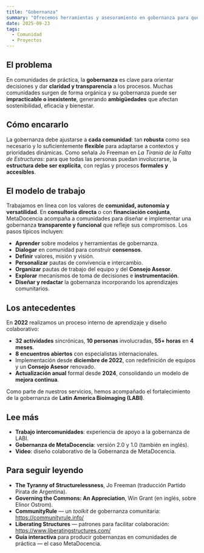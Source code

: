 ```yaml
---
title: "Gobernanza"
summary: "Ofrecemos herramientas y asesoramiento en gobernanza para que personas y organizaciones logren mayor impacto y eficiencia."
date: 2025-09-23
tags:
  - Comunidad
  - Proyectos
---
```


## El problema
En comunidades de práctica, la **gobernanza** es clave para orientar decisiones y dar **claridad y transparencia** a los procesos. Muchas comunidades surgen de forma orgánica y su gobernanza puede ser **impracticable o inexistente**, generando **ambigüedades** que afectan sostenibilidad, eficacia y bienestar.

## Cómo encararlo
La gobernanza debe ajustarse a **cada comunidad**: tan **robusta** como sea necesario y lo suficientemente **flexible** para adaptarse a contextos y prioridades dinámicas. Como señala Jo Freeman en *La Tiranía de la Falta de Estructuras*: para que todas las personas puedan involucrarse, la **estructura debe ser explícita**, con reglas y procesos **formales y accesibles**.

## El modelo de trabajo
Trabajamos en línea con los valores de **comunidad, autonomía y versatilidad**. En **consultoría directa** o con **financiación conjunta**, MetaDocencia acompaña a comunidades para diseñar e implementar una gobernanza **transparente y funcional** que refleje sus compromisos. Los pasos típicos incluyen:

- **Aprender** sobre modelos y herramientas de gobernanza.  
- **Dialogar** en comunidad para construir **consensos**.  
- **Definir** valores, misión y visión.  
- **Personalizar** pautas de convivencia e intercambio.  
- **Organizar** pautas de trabajo del equipo y del **Consejo Asesor**.  
- **Explorar** mecanismos de toma de decisiones e **instrumentación**.  
- **Diseñar y redactar** la gobernanza incorporando los aprendizajes comunitarios.

## Los antecedentes
En **2022** realizamos un proceso interno de aprendizaje y diseño colaborativo:  
- **32 actividades** sincrónicas, **10 personas** involucradas, **55+ horas** en **4 meses**.  
- **8 encuentros abiertos** con especialistas internacionales.  
- Implementación desde **diciembre de 2022**, con redefinición de equipos y un **Consejo Asesor** renovado.  
- **Actualización anual** formal desde **2024**, consolidando un modelo de **mejora continua**.  

Como parte de nuestros servicios, hemos acompañado el fortalecimiento de la gobernanza de **Latin America Bioimaging (LABI)**.

## Lee más
- **Trabajo intercomunidades**: experiencia de apoyo a la gobernanza de LABI.  
- **Gobernanza de MetaDocencia**: versión 2.0 y 1.0 (también en inglés).  
- **Video**: diseño colaborativo de la Gobernanza de MetaDocencia.

## Para seguir leyendo
- **The Tyranny of Structurelessness**, Jo Freeman (traducción Partido Pirata de Argentina).  
- **Governing the Commons: An Appreciation**, Win Grant (en inglés, sobre Elinor Ostrom).  
- **CommunityRule** — un *toolkit* de gobernanza comunitaria: <https://communityrule.info/>  
- **Liberating Structures** — patrones para facilitar colaboración: <https://www.liberatingstructures.com/>  
- **Guía interactiva** para producir gobernanzas en comunidades de práctica — el caso MetaDocencia.

